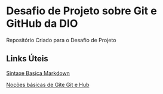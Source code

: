 # Desafio de Projeto sobre Git e GitHub da DIO
Repositório Criado para o Desafio de Projeto 

## Links Úteis

[Sintaxe Basica Markdown](https://www.markdownguide.org/basic-syntax)

[Noções básicas de Gite Git e Hub](https://web.dio.me/course/introducao-ao-git-e-ao-github/learning/75b9fe49-6ed4-4480-83a7-7e37fc356aa9)
